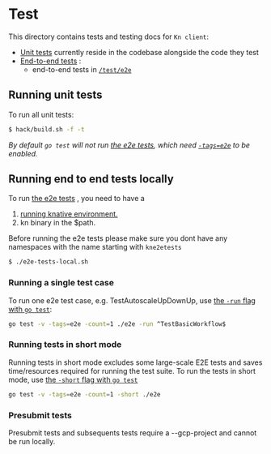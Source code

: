 # Test

This directory contains tests and testing docs for `Kn client`:

- [Unit tests](#running-unit-tests) currently reside in the codebase alongside
  the code they test
- [End-to-end tests](#running-end-to-end-tests) :
  - end-to-end tests in [`/test/e2e`](./e2e)

## Running unit tests

To run all unit tests:

```bash
$ hack/build.sh -f -t
```

_By default `go test` will not run [the e2e tests](#running-end-to-end-tests-locally),
which need [`-tags=e2e`](#running-end-to-end-tests) to be enabled._

## Running end to end tests locally

To run [the e2e tests](./e2e) , you need to have a 

1. [running knative environment.](./../DEVELOPMENT.md#create-a-cluster)
2. kn binary in the $path. 

Before running the e2e tests please make sure you dont have any namespaces with the name starting with `kne2etests`

```bash
$ ./e2e-tests-local.sh
```

### Running a single test case

To run one e2e test case, e.g. TestAutoscaleUpDownUp, use
[the `-run` flag with `go test`](https://golang.org/cmd/go/#hdr-Testing_flags):

```bash
go test -v -tags=e2e -count=1 ./e2e -run ^TestBasicWorkflow$
```

### Running tests in short mode

Running tests in short mode excludes some large-scale E2E tests and saves
time/resources required for running the test suite. To run the tests in short
mode, use
[the `-short` flag with `go test`](https://golang.org/cmd/go/#hdr-Testing_flags)

```bash
go test -v -tags=e2e -count=1 -short ./e2e
```

### Presubmit tests

Presubmit tests and subsequents tests require a --gcp-project and cannot be run locally.